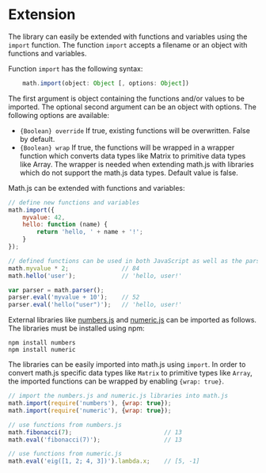 # Extension

The library can easily be extended with functions and variables using the
`import` function. The function `import` accepts a filename or an object with
functions and variables.

Function `import` has the following syntax:

```js
    math.import(object: Object [, options: Object])
```

The first argument is object containing the functions and/or values to be
imported. The optional second argument can be an object with options. The 
following options are available:

- `{Boolean} override`
  If true, existing functions will be overwritten. False by default.
- `{Boolean} wrap`
  If true, the functions will be wrapped in a wrapper function which
  converts data types like Matrix to primitive data types like Array.
  The wrapper is needed when extending math.js with libraries which do not
  support the math.js data types. Default value is false.

Math.js can be extended with functions and variables:

```js
// define new functions and variables
math.import({
    myvalue: 42,
    hello: function (name) {
        return 'hello, ' + name + '!';
    }
});

// defined functions can be used in both JavaScript as well as the parser
math.myvalue * 2;               // 84
math.hello('user');             // 'hello, user!'

var parser = math.parser();
parser.eval('myvalue + 10');    // 52
parser.eval('hello("user")');   // 'hello, user!'
```

External libraries like
[numbers.js](https://github.com/sjkaliski/numbers.js) and
[numeric.js](http://numericjs.com/) can be imported as follows.
The libraries must be installed using npm:

    npm install numbers
    npm install numeric

The libraries can be easily imported into math.js using `import`. 
In order to convert math.js specific data types like `Matrix` to primitive types 
like `Array`, the imported functions can be wrapped by enabling `{wrap: true}`.

```js
// import the numbers.js and numeric.js libraries into math.js
math.import(require('numbers'), {wrap: true});
math.import(require('numeric'), {wrap: true});

// use functions from numbers.js
math.fibonacci(7);                          // 13
math.eval('fibonacci(7)');                  // 13

// use functions from numeric.js
math.eval('eig([1, 2; 4, 3])').lambda.x;    // [5, -1]
```
